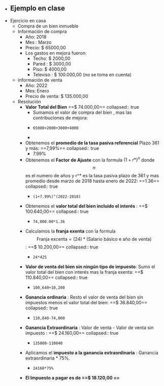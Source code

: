 - Ejemplo en clase
	-
- Ejercicio en casa
	- Compra de un bien inmueble
	- Información de compra
		- Año: 2018
		- Mes : Marzo
		- Precio: $ 65000,00
		- Los gastos en mejora fueron:
			- Techo: $ 2000,00
			- Pared : $ 3000,00
			- Piso: $ 4000,00
			- Televiso : $ 100.000,00  (no se toma en cuenta)
	- información de venta
		- Año: 2022
		- Mes: Enero
		- Precio de venta: $ 135.000,00
	- Resolución
		- [](#1.) **Valor Total del Bien**  ==$ 74.000,00==
		  collapsed:: true
			- Sumamos el valor de compra del bien , mas las contribuciones de mejora:
			- ```calc
			  65000+2000+3000+4000
			  ```
			-
		- [](#2.) Obtenemos el **promedio de  la tasa pasiva referencial** Plazo 361 y más: ==7,99%==
		  collapsed:: true
			- 7.99%
		- [](#3.)  Obtenemos el **Factor de Ajuste** con la formula $(1+r*)^n$ donde $$n$$ es  el numero de años y r^* es la tasa pasiva plazo de 361 y mas promedio desde marzo de 2018 hasta enero de 2022: ==1.36==
		  collapsed:: true
			- ```calc
			  (1+7.99%)^(2022-2018)
			  ```
		- [](#4.) Obtenemos el **valor total del bien incluido el interés** : ==$ 100.640,00==
		  collapsed:: true
			- ```calc
			  74,000.00*1.36
			  ```
		- [](#5.)  Calculamos la **franja exenta** con la formula   $$\text{Franja excenta}=(24)* \text{(Salario básico e año de venta) }$$ : ==$ 10.200,00==
		  collapsed:: true
			- ```calc
			  24*425
			  ```
		- [](#6.)   **Valor de venta del bien sin ningún tipo de impuesto**: Sumo el valor total del bien con interés mas la franja exenta: ==$ 110.840,00==
		  collapsed:: true
			- ```calc
			  100,640+10,200
			  ```
		- [](#7.)  **Ganancia ordinaria** : Resto el valor de venta del bien sin impuestos menos el valor total del bien: ==$ 36.840,00==
		  collapsed:: true
			- ```calc
			  110,840-74,000
			  ```
		- [](#8.) **Ganancia Extraordinaria** : Valor de venta - Valor de venta sin impuesto : ==$ 24.160,00==
		  collapsed:: true
			- ```calc
			  135000-110840
			  ```
		- [](#9.) Aplicamos el **impuesto a la ganancia extraordinaria**  : Ganancia extraordinaria * 75%.
			- ```calc
			  24160*75%
			  ```
		- [](#10.) **El Impuesto a pagar es de ==$ 18.120,00 ==**